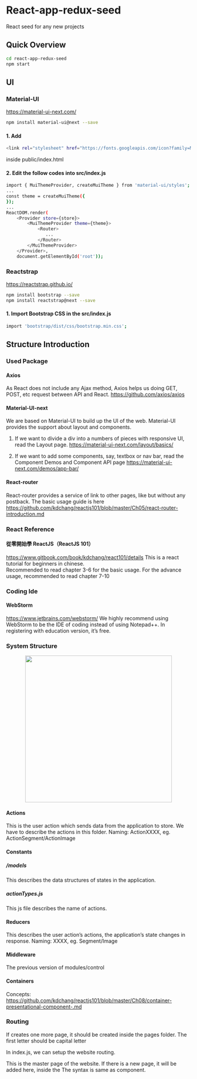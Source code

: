 # React-app-redux-seed
React seed for any new projects

## Quick Overview

```sh
cd react-app-redux-seed
npm start
```


## UI
### Material-UI
https://material-ui-next.com/
```sh
npm install material-ui@next --save
```
#### 1. Add
```sh
<link rel="stylesheet" href="https://fonts.googleapis.com/icon?family=Material+Icons">
```
inside public/index.html <head></head>

#### 2. Edit the follow codes into src/index.js
```sh
import { MuiThemeProvider, createMuiTheme } from 'material-ui/styles';
...
const theme = createMuiTheme({
});
...
ReactDOM.render(
    <Provider store={store}>
        <MuiThemeProvider theme={theme}>
            <Router>
               ...
            </Router>
        </MuiThemeProvider>
    </Provider>,
    document.getElementById('root'));
```

### Reactstrap
https://reactstrap.github.io/
```sh
npm install bootstrap --save
npm install reactstrap@next --save
```
#### 1. Import Bootstrap CSS in the src/index.js
```sh
import 'bootstrap/dist/css/bootstrap.min.css';
```


## Structure Introduction
### Used Package
#### Axios
As React does not include any Ajax method, Axios helps us doing GET, POST, etc request between API and React.
https://github.com/axios/axios
#### Material-UI-next
We are based on Material-UI to build up the UI of the web. 
Material-UI provides the support about layout and components.
1.	If we want to divide a div into a numbers of pieces with responsive UI, read the Layout page.
https://material-ui-next.com/layout/basics/

2.	If we want to add some components, say, textbox or nav bar, read the Component Demos and Component API page
https://material-ui-next.com/demos/app-bar/
#### React-router
React-router provides a service of link to other pages, like <a></a> but without any postback.
The basic usage guide is here
https://github.com/kdchang/reactjs101/blob/master/Ch05/react-router-introduction.md

### React Reference
#### 從零開始學 ReactJS（ReactJS 101）
https://www.gitbook.com/book/kdchang/react101/details
This is a react tutorial for beginners in chinese.  
Recommended to read chapter 3-6 for the basic usage.
For the advance usage, recommended to read chapter 7-10
 
### Coding Ide
#### WebStorm
https://www.jetbrains.com/webstorm/
We highly recommend using WebStorm to be the IDE of coding instead of using Notepad++.
In registering with education version, it’s free.

### System Structure
<p align='center'>
<img src='https://upload.cc/i1/2018/04/10/HAOvfe.png' width='400'>
</p>

#### Actions
This is the user action which sends data from the application to store. We have to describe the actions in this folder.
Naming: ActionXXXX, eg. ActionSegment/ActionImage
 
#### Constants
##### /models
This describes the data structures of states in the application.
##### actionTypes.js
This js file describes the name of actions. 

#### Reducers
This describes the user action’s actions, the application’s state changes in response.
Naming: XXXX, eg. Segment/Image

#### Middleware
The previous version of modules/control

#### Containers
Concepts: 
https://github.com/kdchang/reactjs101/blob/master/Ch08/container-presentational-component-.md

### Routing

If creates one more page, it should be created inside the pages folder.
The first letter should be capital letter

In index.js, we can setup the website routing.
 
This is the master page of the website.
If there is a new page, it will be added here, inside the <AppContent>
The syntax is same as <Route> component.

